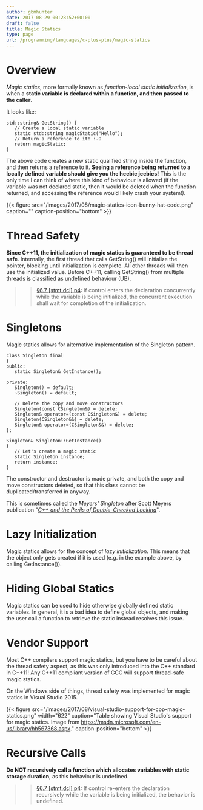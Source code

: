 ```yaml
---
author: gbmhunter
date: 2017-08-29 00:28:52+00:00
draft: false
title: Magic Statics
type: page
url: /programming/languages/c-plus-plus/magic-statics
---
```


# Overview




_Magic statics_, more formally known as _function-local static initialization_, is when a **static variable is declared within a function, and then passed to the caller**.




It looks like:



    
    std::string& GetString() {
       // Create a local static variable
       static std::string magicStatic("Hello");
       // Return a reference to it! :-O
       return magicStatic;
    }




The above code creates a new static qualified string inside the function, and then returns a reference to it. **Seeing a reference being returned to a locally defined variable should give you the heebie jeebies!** This is the only time I can think of where this kind of behaviour is allowed (if the variable was not declared static, then it would be deleted when the function returned, and accessing the reference would likely crash your system!).




{{< figure src="/images/2017/08/magic-statics-icon-bunny-hat-code.png" caption="" caption-position="bottom" >}}




# Thread Safety




**Since C++11, the initialization of magic statics is guaranteed to be thread safe**. Internally, the first thread that calls GetString() will initialize the pointer, blocking until initialization is complete. All other threads will then use the initialized value. Before C++11, calling GetString() from multiple threads is classified as undefined behaviour (UB).




<blockquote>

> 
> [§6.7 [stmt.dcl] p4](http://www.open-std.org/jtc1/sc22/wg21/docs/papers/2012/n3337.pdf): If control enters the declaration concurrently while the variable is being initialized, the concurrent execution shall wait for completion of the initialization.
> 
> 
</blockquote>




# Singletons




Magic statics allows for alternative implementation of the Singleton pattern.



    
    class Singleton final
    {
    public:
       static Singleton& GetInstance();
     
    private:
       Singleton() = default;
       ~Singleton() = default;
    
       // Delete the copy and move constructors 
       Singleton(const CSingleton&) = delete;
       Singleton& operator=(const CSingleton&) = delete;
       Singleton(CSingleton&&) = delete;
       Singleton& operator=(CSingleton&&) = delete;
    };
     
    Singleton& Singleton::GetInstance()
    {
       // Let's create a magic static
       static Singleton instance;
       return instance;
    }




The constructor and destructor is made private, and both the copy and move constructors deleted, so that this class cannot be duplicated/transferred in anyway.




This is sometimes called the _Meyers' Singleton_ after Scott Meyers publication "[_C++ and the Perils of Double-Checked Locking_](/images/2017/08/Scott-Meyers-Cpp-and-the-Perils-of-Double-Checked-Locking.pdf)".




# Lazy Initialization




Magic statics allows for the concept of _lazy initialization_. This means that the object only gets created if it is used (e.g. in the example above, by calling GetInstance()).




# Hiding Global Statics




Magic statics can be used to hide otherwise globally defined static variables. In general, it is a bad idea to define global objects, and making the user call a function to retrieve the static instead resolves this issue.




# Vendor Support




Most C++ compilers support magic statics, but you have to be careful about the thread safety aspect, as this was only introduced into the C++ standard in C++11! Any C++11 compliant version of GCC will support thread-safe magic statics.




On the Windows side of things, thread safety was implemented for magic statics in Visual Studio 2015.



{{< figure src="/images/2017/08/visual-studio-support-for-cpp-magic-statics.png" width="622" caption="Table showing Visual Studio's support for magic statics. Image from https://msdn.microsoft.com/en-us/library/hh567368.aspx." caption-position="bottom" >}}






# Recursive Calls




**Do NOT recursively call a function which allocates variables with static storage duration**, as this behaviour is undefined.




<blockquote>

> 
> [§6.7 [stmt.dcl] p4](http://www.open-std.org/jtc1/sc22/wg21/docs/papers/2012/n3337.pdf): If control re-enters the declaration recursively while the variable is being initialized, the behavior is undefined.
> 
> 
</blockquote>
